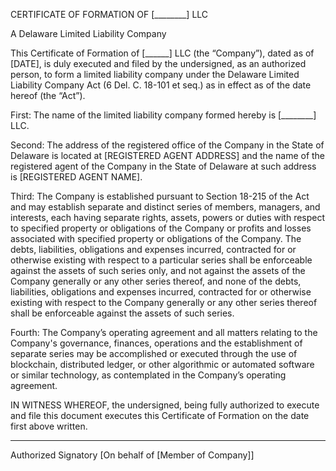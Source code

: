 CERTIFICATE OF FORMATION OF [________] LLC

A Delaware Limited Liability Company


This Certificate of Formation of [______] LLC (the “Company”), dated as of [DATE], is duly executed and filed by the undersigned, as an authorized person, to form a limited liability company under the Delaware Limited Liability Company Act (6 Del. C. 18-101 et seq.) as in effect as of the date hereof (the “Act”).

First: The name of the limited liability company formed hereby is [________] LLC.

Second: The address of the registered office of the Company in the State of Delaware is located at [REGISTERED AGENT ADDRESS] and the name of the registered agent of the Company in the State of Delaware at such address is [REGISTERED AGENT NAME].

Third: The Company is established pursuant to Section 18-215 of the Act and may establish separate and distinct series of members, managers, and interests, each having separate rights, assets, powers or duties with respect to specified property or obligations of the Company or profits and losses associated with specified property or obligations of the Company. The debts, liabilities, obligations and expenses incurred, contracted for or otherwise existing with respect to a particular series shall be enforceable against the assets of such series only, and not against the assets of the Company generally or any other series thereof, and none of the debts, liabilities, obligations and expenses incurred, contracted for or otherwise existing with respect to the Company generally or any other series thereof shall be enforceable against the assets of such series.

Fourth: The Company’s operating agreement and all matters relating to the Company's governance, finances, operations and the establishment of separate series may be accomplished or executed through the use of blockchain, distributed ledger, or other algorithmic or automated software or similar technology, as contemplated in the Company’s operating agreement. 

IN WITNESS WHEREOF, the undersigned, being fully authorized to execute and file this document executes this Certificate of Formation on the date first above written.


______________________
Authorized Signatory
[On behalf of [Member of Company]]
